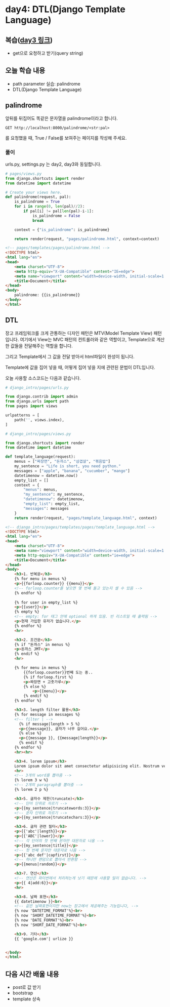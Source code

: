 # day4: DTL(Django Template Language)



## 복습([day3 링크](../day03/README.md))

- get으로 요청하고 받기(query string)



## 오늘 학습 내용

- path parameter 실습: palindrome
- DTL(Django Template Language)



## palindrome 

앞뒤를 뒤집어도 똑같은 문자열을 palindrome이라고 합니다.

`GET http://localhost:8000/palindrome/<str:pal>`

를 요청했을 때, True / False를 보여주는 페이지를 작성해 주세요.



### 풀이

urls.py, settings.py 는 day2, day3와 동일합니다.

```python
# pages/views.py
from django.shortcuts import render
from datetime import datetime

# Create your views here.
def palindrome(request, pal):
    is_palindrome = True
    for i in range(0, len(pal)//2):
        if pal[i] != pal[len(pal)-i-1]:
            is_palindrome = False
            break

    context = {"is_palindrome": is_palindrome}

    return render(request, "pages/palindrome.html", context=context)
```

```html
<!-- pages/templates/pages/palindrome.html -->
<!DOCTYPE html>
<html lang="en">
<head>
    <meta charset="UTF-8">
    <meta http-equiv="X-UA-Compatible" content="IE=edge">
    <meta name="viewport" content="width=device-width, initial-scale=1.0">
    <title>Document</title>
</head>
<body>
    palindrome: {{is_palindrome}}
</body>
</html>
```





## DTL

장고 프레임워크를 크게 관통하는 디자인 패턴은 MTV(Model Template View) 패턴입니다. 여기에서 View는 MVC 패턴의 컨트롤러와 같은 역할이고, Template으로 계산한 값들을 전달해주는 역할을 합니다.

그리고 Template에서 그 값을 전달 받아서 html파일이 완성이 됩니다.

Template에 값을 집어 넣을 때, 어떻게 집어 넣을 지에 관련된 문법이 DTL입니다.



오늘 사용할 소스코드는 다음과 같습니다.

```python
# django_intro/pages/urls.py

from django.contrib import admin
from django.urls import path
from pages import views

urlpatterns = [
    path('', views.index),
]
```

```python
# django_intro/pages/views.py

from django.shortcuts import render
from datetime import datetime

def template_language(request):
    menus = ["짜장면", "돈까스", "삼겹살", "볶음밥"]
    my_sentence = "Life is short, you need python."
    messages = ["apple", "banana", "cucumber", "mango"]
    datetimenow = datetime.now()
    empty_list = []
    context = {
        "menus": menus,
        "my_sentence": my_sentence,
        "datetimenow": datetimenow,
        "empty_list": empty_list,
        "messages": messages
    }
    return render(request, "pages/template_language.html", context)
```

```html
<!-- django_intro/pages/templates/pages/template_language.html -->
<!DOCTYPE html>
<html lang="en">
<head>
    <meta charset="UTF-8">
    <meta name="viewport" content="width=device-width, initial-scale=1.0">
    <meta http-equiv="X-UA-Compatible" content="ie=edge">
    <title>Document</title>
</head>
<body>
    <h3>1. 반복문</h3>
    {% for menu in menus %}
    <p>{{forloop.counter}} {{menu}}</p>
    <!-- forloop.counter를 넣으면 몇 번째 돌고 있는지 셀 수 있음 -->
    {% endfor %}
    
    {% for user in empty_list %}
    <p>{{user}}</p>
    {% empty %}
    <!-- empty: for 태그 안에 optional 하게 있음. 빈 리스트일 때 출력됨 -->
    <p>현재 가입한 유저가 없습니다.</p>
    {% endfor %}
    <hr>

    <h3>2. 조건문</h3>
    {% if "돈까스" in menus %}
    <p>돈까스 JMT</p>
    {% endif %}
    <hr>

    {% for menu in menus %}
        {{forloop.counter}}번째 도는 중..
        {% if forloop.first %}
        <p>짜장면 + 고춧가루</p>
        {% else %}
            <p>{{menu}}</p>
        {% endif %}
    {% endfor %}

    <h3>3. length filter 활용</h3>
    {% for message in messages %}
    <!-- filter | -->
      {% if message|length > 5 %}
      <p>{{message}}, 글자가 너무 길어요.</p>
      {% else %}
      <p>{{message }}, {{message|length}}</p>
      {% endif %}
    {% endfor %}
    <hr><hr>

    <h3>4. lorem ipsum</h3>
    Lorem ipsum dolor sit amet consectetur adipisicing elit. Nostrum vero quibusdam voluptates officiis a harum corporis deleniti, veritatis impedit iure in, hic amet eaque, placeat molestias eligendi dolorum facilis fugit.
    <hr>
    <!-- 3개의 word를 뽑아줌 -->
    {% lorem 3 w %}
    <!-- 2개의 paragraph를 뽑아줌 -->
    {% lorem 2 p %}

    <h3>5. 글자수 제한(truncate)</h3>
    <!-- 단어 단위로 자르기 -->
    <p>{{my_sentence|truncatewords:3}}</p>
    <!-- 문자 단위로 자르기 -->
    <p>{{my_sentence|truncatechars:3}}</p>

    <h3>6. 글자 관련 필터</h3>
    <p>{{'abc'|length}}</p>
    <p>{{'ABC'|lower}}</p>
    <!-- 각 단어의 첫 번째 문자만 대문자로 나옴 -->
    <p>{{my_sentence|title}}</p>
    <!-- 첫 번째 문자만 대문자로 나옴 -->
    <p>{{'abc def'|capfirst}}</p>
    <!-- 하나만 랜덤으로 뽑아서 반환함 -->
    <p>{{menus|random}}</p>

    <h3>7. 연산</h3>
    <!-- 연산은 파이썬에서 처리하는게 낫기 때문에 사용할 일이 없습니다. -->
    <p>{{ 4|add:6}}</p>
    <hr>

    <h3>8. 날짜 표현</h3>
    {{ datetimenow }}<br>
    <!-- 같은 날짜표현이지만 now는 장고에서 제공해주는 기능입니다, -->
    {% now 'DATETIME_FORMAT'%}<br>
    {% now 'SHORT_DATETIME_FORMAT'%}<br>
    {% now 'DATE_FORMAT'%}<br>
    {% now 'SHORT_DATE_FORMAT'%}<br>

    <h3>9. 기타</h3>
    {{ 'google.com'| urlize }}


</body>
</html>
```





## 다음 시간 배울 내용

- post로 값 받기
- bootstrap
- template 상속

